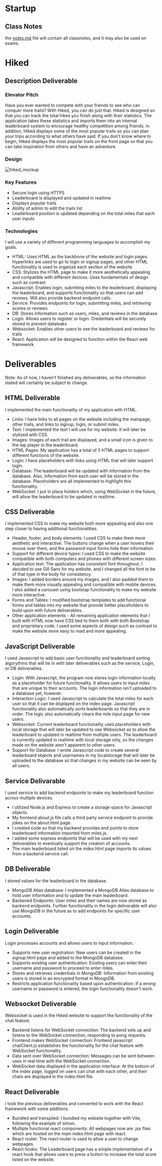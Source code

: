 # Startup
## Class Notes
the [notes.md](https://github.com/kristian-green-byu/startup/blob/main/notes.md) file will contain all classnotes, and it may also be used on exams.
# Hiked
## Description Deliverable
### Elevator Pitch
Have you ever wanted to compete with your friends to see who can conquer more trails? With Hiked, you can do just that. Hiked is designed so that you can track the total hikes you finish along with their statistics. The application takes these statistics and imports them into an internal leaderboard system to encourage healthy competition among friends. In addition, Hiked displays some of the most popular trails so you can plan your trips according to what others have said. If you don't know where to begin, Hiked displays the most popular trails on the front page so that you can take inspiration from others and have an adventure.

### Design
![hiked_mockup](https://github.com/kristian-green-byu/startup/assets/144286975/3aaaec5f-1faa-4d99-a70d-565b261fc932)

### Key Features
- Secure login using HTTPS
- Leaderboard is displayed and updated in realtime
- Displays popular trails
- Ability of admin to edit the trails list
- Leaderboard position is updated depending on the total miles that each user inputs

### Technologies
I will use a variety of different programming languages to accomplish my goals.
- HTML: Uses HTML as the backbone of the website and login pages. Hyperlinks are used to go to login or signup pages, and other HTML functionality is used to organize each section of the website
- CSS: Stylizes the HTML page to make it more aesthetically appealing and compatible with different devices. Uses fundamentals of design such as contrast
- Javascript: Enables login, submiting miles to the leaderboard, displaying the leaderboard, and supports functionality so that users can add reviews. Will also provide backend endpoint calls.
- Service: Provides endpoints for login, submitting miles, and retrieving scores or reviews
- DB: Stores information such as users, miles, and reviews in the database
- Login: Allows users to register or login. Credentials will be securely stored to prevent dataleaks
- Websocket: Enables other users to see the leaderboard and reviews for trails
- React: Application will be designed to function within the React web framework

# Deliverables
Note: As of now, I haven't finished any deliverables, so the information stated will certainly be subject to change.

## HTML Deliverable
I implemented the main functionality of my application with HTML.
- Links: I have links to all pages on the website including the mainpage, other trails, and links to signup, login, or submit miles.
- Text: I implemented the text I will use for my website. It will later be stylized with CSS.
- Images: Images of each trail are displayed, and a small icon is given to the top player in the leaderboard.
- HTML Pages: My application has a total of 5 HTML pages to support different functions of the website.
- Login: I have placeholders with links using HTML that will later support login.
- Database: The leaderboard will be updated with information from the database. Also, information from each user will be stored in the database. Placeholders are all implemented to highlight this functionality.
- WebSocket: I put in place holders which, using WebSocket in the future, will allow the leaderboard to be updated in realtime.

## CSS Deliverable
I implemented CSS to make my website both more appealing and also one step closer to having additional functionalities. 
- Header, footer, and body elements: I used CSS to make them more aesthetic and interactive. The buttons change when a user hovers their mouse over them, and the password input forms hide their information
- Support for different device types: I used CSS to make the website compatible with both computers and phones with different screen sizes.
- Application text: The application has consistent font throughout. I decided to use Gill Sans for my website, and I changed all the font to be of that type in the body for consistency.
- Images: I added borders around my images, and I also padded them to make them more visually appealing and compatible with mobile devices. I also added a carousel using bootstap functionality to make my website more interactive.
- Forms and Tables: I modified bootstrap templates to add functional forms and tables into my website that provide better placeholders to build upon with future deliverables.
- Other application elements - All remaining application elements that I built with HTML now have CSS tied to them both with both Bootstrap and proprietary code. I used some aspects of design such as contrast to make the website more easy to read and more appealing.
   
## JavaScript Deliverable
I used Javascript to add basic user functionality and leaderboard sorting algorythms that will tie in with later deliverables such as the service, Login, or DB deliverables. 
- Login: With Javascript, the program now stores login information locally as a placeholder for future functionality. It allows users to input miles that are unique to their accounts. The login information isn't uploaded to a database yet, however.
- Interaction Logic: I used Javascript to calculate the total miles for each user so that it can be displayed on the index page. Javascript functionality also automatically sorts leaderboards so that they are in order. The logic also automatically clears the mile input page for new users.
- Websocket: Current leaderboard functionality uses placeholders with local storage that will later be updated to use Websocket as to allow the leaderboard to updated in realtime from multiple users. The leaderboard is currently updated in realtime with local storage only, so the changes made on the website aren't apparent to other users.
- Support for Database: I wrote Javascript code to create several leaderboard objects and usernames in my localstorage that will later be uploaded to the database so that changes in my website can be seen by all users.


## Service Delivarable
I used service to add backend endpoints to make my leaderboard function across multiple devices.
- I utilized Node.js and Express to create a storage space for Javascript objects.
- My frontend about.js file calls a third party service endpoint to provide jokes on the about.html page.
- I created code so that my backend provides end points to store leaderboard information imported from miles.js.
- I added some express endpoints that will be used with my next deliverables to eventually support the creation of accounts.
- The main leaderboard listed on the index.html page imports its values from a backend service call.

## DB Deliverable
I stored values for the leaderboard in the database.
- MongoDB Atlas database: I implemented a MongoDB Atlas database to hold user information and to update the main leaderboard.
- Backened Endpoints: User miles and their names are now stored as backend endpoints. Further functionality in the login deliverable will also use MongoDB in the future as to add endpoints for specific user accounts.

## Login Deliverable
Login processes accounts and allows users to input information.
- Supports new user registration: New users can be created in the signup.html page and added to the MongoDB database.
- Supports existing user authentication: Existing users can enter their username and password to proceed to enter miles.
- Stores and retrieves credentials in MongoDB: Information from existing users is stored in an encrypted format in MongoDB.
- Restricts application functionality based upon authentication: If a wrong username or password is entered, the login functionality doesn't work.

## Websocket Deliverable
Websocket is used in the Hiked website to support the functionality of the chat feature.
- Backend listens for WebSocket connection: The backend sets up and listens to the WebSocket connection, responding to pong requests.
- Frontend makes WebSocket connection: Frontend javascript chatClient.js establishes the functionality for the chat feature with WebSocket functionality.
- Data sent over WebSocket connection: Messages can be sent between uses in real time with the WebSocket connection.
- WebSocket data displayed in the application interface: At the bottom of the index page, logged on users can chat with each other, and their chats are displayed in the index.html file.

## React Deliverable
I took the previous deliverables and converted to work with the React framework with some additions.
- Bundled and transpiled: I bundled my website together with Vite, following the example of simon.
- Multiple functional react components: All webpages now are .jsx files which are hosted on the main index.html page with react.
- React router: The react router is used to allow a user to change webpages.
- React hooks: The Leaderboard page has a simple implementation of a react hook that allows users to press a button to increase the total score listed on the website.
